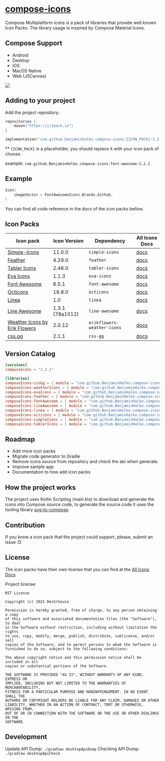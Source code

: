 # [compose-icons](https://github.com/DevSrSouza/compose-icons)

Compose Multiplatform icons is a pack of libraries that provide well known Icon Packs. The library usage is inspired by Compose Material Icons.

## Compose Support
- Android
- Desktop
- iOS
- MacOS Native
- Web (JSCanvas)

![](https://user-images.githubusercontent.com/29736164/111044124-6b131080-8425-11eb-9b03-0d3b409377a5.png)

## Adding to your project

Add the project repository:
```kotlin
repositories {
    maven("https://jitpack.io")
}
```

```kotlin
implementation("com.github.benjaminhalko.compose-icons:{ICON_PACK}:1.2.1")
```

** `{ICON_PACK}` is a placeholder, you should replace it with your icon pack of choose.

example: `com.github.BenjaminHalko.compose-icons:font-awesome:1.2.1`

## Example

```kotlin
Icon(
    imageVector = FontAwesomeIcons.Brands.Github,
)
```

You can find all code reference in the docs of the icon packs bellow.

## Icon Packs

| Icon pack | Icon Version | Dependency | All Icons Docs |
| --- | --- | --- | --- |
| [Simple-Icons](https://simpleicons.org/) | 11.0.0 | `simple-icons` | [docs](simple-icons/DOCUMENTATION.md) |
| [Feather](https://feathericons.com/) | 4.29.0 | `feather` | [docs](feather/DOCUMENTATION.md) |
| [Tabler Icons](https://tabler-icons.io/) | 2.46.0 | `tabler-icons` | [docs](tabler-icons/DOCUMENTATION.md) |
| [Eva Icons](https://akveo.github.io/eva-icons/#/) | 1.1.3 | `eva-icons` | [docs](eva-icons/DOCUMENTATION.md) |
| [Font Awesome](https://fontawesome.com/) | 6.5.1 | `font-awesome` | [docs](font-awesome/DOCUMENTATION.md) |
| [Octicons](https://primer.style/octicons/) | 19.8.0 | `octicons` | [docs](octicons/DOCUMENTATION.md) |
| [Linea](http://www.linea.io/) | 1.0 | `linea` | [docs](linea/DOCUMENTATION.md) |
| [Line Awesome](https://icons8.com/line-awesome) | 1.3.1 (78a1012) | `line-awesome` | [docs](line-awesome/DOCUMENTATION.md) |
| [Weather Icons by Erik Flowers](https://github.com/erikflowers/weather-icons) | 2.0.12 | `erikflowers-weather-icons` | [docs](erikflowers-weather-icons/DOCUMENTATION.md) |
| [css.gg](https://css.gg/) | 2.1.1 | `css-gg` | [docs](css-gg/DOCUMENTATION.md) |

## Version Catalog

```toml
[versions]
composeIcons = "1.2.1"

[libraries]
composeIcons-cssGg = { module = "com.github.BenjaminHalko.compose-icons:css-gg", version.ref = "composeIcons" }
composeIcons-weatherIcons = { module = "com.github.BenjaminHalko.compose-icons:erikflowers-weather-icons", version.ref = "composeIcons" }
composeIcons-evaIcons = { module = "com.github.BenjaminHalko.compose-icons:eva-icons", version.ref = "composeIcons" }
composeIcons-feather = { module = "com.github.BenjaminHalko.compose-icons:feather", version.ref = "composeIcons" }
composeIcons-fontAwesome = { module = "com.github.BenjaminHalko.compose-icons:font-awesome", version.ref = "composeIcons" }
composeIcons-lineAwesome = { module = "com.github.BenjaminHalko.compose-icons:line-awesome", version.ref = "composeIcons" }
composeIcons-linea = { module = "com.github.BenjaminHalko.compose-icons:linea", version.ref = "composeIcons" }
composeIcons-octicons = { module = "com.github.BenjaminHalko.compose-icons:octicons", version.ref = "composeIcons" }
composeIcons-simpleIcons = { module = "com.github.BenjaminHalko.compose-icons:simple-icons", version.ref = "composeIcons" }
composeIcons-tablerIcons = { module = "com.github.BenjaminHalko.compose-icons:tabler-icons", version.ref = "composeIcons" }
```

## Roadmap
- Add more icon packs
- Migrate code generator to Gradle
- Remove icons source from repository and check the abi when generate.
- Improve sample app
- Documentation to how add icon packs

## How the project works

The project uses Kotlin Scripting (main.kts) to download and generate the icons into Compose source code, to generate the source code it uses the tooling library [svg-to-compose](https://github.com/DevSrSouza/svg-to-compose).

## Contribution

If you know a icon pack that the project could support, please, submit an issue :D

## License

The icon packs have their own license that you can find at the [All Icons Docs](#Icon-Packs)

Project license:
```
MIT License

Copyright (c) 2021 DevSrSouza

Permission is hereby granted, free of charge, to any person obtaining a copy
of this software and associated documentation files (the "Software"), to deal
in the Software without restriction, including without limitation the rights
to use, copy, modify, merge, publish, distribute, sublicense, and/or sell
copies of the Software, and to permit persons to whom the Software is
furnished to do so, subject to the following conditions:

The above copyright notice and this permission notice shall be included in all
copies or substantial portions of the Software.

THE SOFTWARE IS PROVIDED "AS IS", WITHOUT WARRANTY OF ANY KIND, EXPRESS OR
IMPLIED, INCLUDING BUT NOT LIMITED TO THE WARRANTIES OF MERCHANTABILITY,
FITNESS FOR A PARTICULAR PURPOSE AND NONINFRINGEMENT. IN NO EVENT SHALL THE
AUTHORS OR COPYRIGHT HOLDERS BE LIABLE FOR ANY CLAIM, DAMAGES OR OTHER
LIABILITY, WHETHER IN AN ACTION OF CONTRACT, TORT OR OTHERWISE, ARISING FROM,
OUT OF OR IN CONNECTION WITH THE SOFTWARE OR THE USE OR OTHER DEALINGS IN THE
SOFTWARE.

```

## Development

Update API Dump: `./gradlew desktopApiDump`
Checking API Dump: `./gradlew desktopApiCheck`
